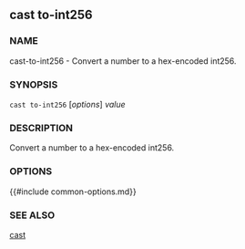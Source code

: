## cast to-int256

### NAME

cast-to-int256 - Convert a number to a hex-encoded int256.

### SYNOPSIS

``cast to-int256`` [*options*] *value*

### DESCRIPTION

Convert a number to a hex-encoded int256.

### OPTIONS

{{#include common-options.md}}

### SEE ALSO

[cast](./cast.md)
